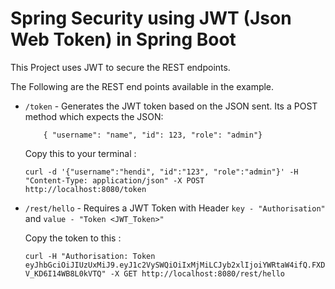 # Spring Security using JWT (Json Web Token) in Spring Boot

This Project uses JWT to secure the REST endpoints.

The Following are the REST end points available in the example.
- `/token` - Generates the JWT token based on the JSON sent. Its a POST method which expects the JSON:
    ```
        { "username": "name", "id": 123, "role": "admin"}
    ```

    Copy this to your terminal :
    ```
    curl -d '{"username":"hendi", "id":"123", "role":"admin"}' -H "Content-Type: application/json" -X POST http://localhost:8080/token
    ```

- `/rest/hello` - Requires a JWT Token with Header `key - "Authorisation"` and `value - "Token <JWT_Token>"`

    Copy the token to this :
    ```
    curl -H "Authorisation: Token eyJhbGciOiJIUzUxMiJ9.eyJ1c2VySWQiOiIxMjMiLCJyb2xlIjoiYWRtaW4ifQ.FXDGleOARJDDzeu6Pxfa54BFh17w0D90gWOgLTvLCVrS55Yyz_Cm7nK0RC0cM1Are6eg-V_KD6I14WB8L0kVTQ" -X GET http://localhost:8080/rest/hello
    ```